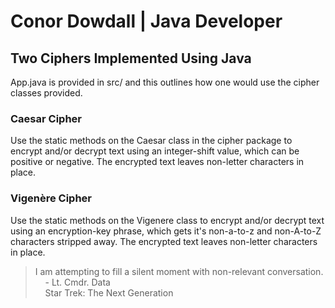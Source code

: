 # Conor Dowdall | Java Developer

## Two Ciphers Implemented Using Java

App.java is provided in src/ and this outlines how one would use the cipher classes provided.

### Caesar Cipher
Use the static methods on the Caesar class in the cipher package to encrypt and/or decrypt text using an integer-shift value, which can be positive or negative. The encrypted text leaves non-letter characters in place.

### Vigenère Cipher
Use the static methods on the Vigenere class to encrypt and/or decrypt text using an encryption-key phrase, which gets it's non-a-to-z and non-A-to-Z characters stripped away. The encrypted text leaves non-letter characters in place.

> I am attempting to fill a silent moment with non-relevant conversation.  
> &nbsp;&nbsp;&nbsp;&nbsp;- Lt. Cmdr. Data  
> &nbsp;&nbsp;&nbsp;&nbsp;Star Trek: The Next Generation
